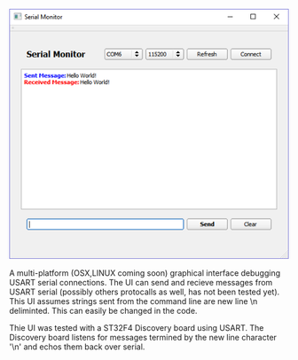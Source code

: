 <p align="center">
  <img src="https://raw.githubusercontent.com/black3037/USART-Serial-Monitor/master/Images/monitor_window.PNG" alt="serialmonitor"/>
</p>

A multi-platform (OSX,LINUX coming soon) graphical interface debugging USART serial connections.
The UI can send and recieve messages from USART serial (possibly others protocalls as well, has not been tested yet).
This UI assumes strings sent from the command line are new line \n deliminted. This can easily be changed in the code.

Thie UI was tested with a ST32F4 Discovery board using USART. The Discovery board listens for messages termined by the new line character '\n' and echos them back over serial.



